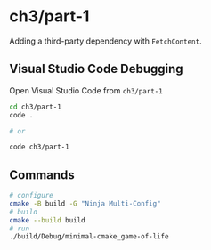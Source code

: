 # ch3/part-1

Adding a third-party dependency with `FetchContent`.

## Visual Studio Code Debugging

Open Visual Studio Code from `ch3/part-1`

```bash
cd ch3/part-1
code .

# or

code ch3/part-1
```

## Commands

```bash
# configure
cmake -B build -G "Ninja Multi-Config"
# build
cmake --build build
# run
./build/Debug/minimal-cmake_game-of-life
```
